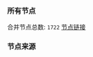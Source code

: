 ### 所有节点
合并节点总数: `1722`
[节点链接](https://raw.githubusercontent.com/rzhy1/11/master/sub/sub_merge_base64.txt)

### 节点来源